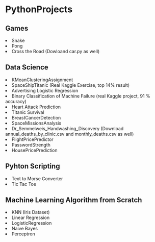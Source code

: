 # PythonProjects
<p><h2>Games</h2></p>
<li>Snake</li>
<li>Pong</li>
<li>Cross the Road (Dowloand car.py as well)</li>
<p><h2>Data Science</h2></p>
<li>KMeanClusteringAssignment</li>
<li>SpaceShipTitanic (Real Kaggle Exercise, top 14% result)</li>
<li> Advertising Logistic Regression </li>
<li>Binary Classification of Machine Failure (real Kaggle project, 91 % accuracy)</li>
<li>Heart Attack Prediction</li>
<li>Titanic Survival</li>
<li>BreastCancerDetection</li>
<li>SpaceMissionsAnalysis</li>
<li>Dr_Semmelweis_Handwashing_Discovery (Download annual_deaths_by_clinic.csv and monthly_deaths.csv as well)</li>
<li>FlightPricePredictor</li>
<li>PasswordStrength</li>
<li>HousePricePrediction</li>
<p><h2>Pyhton Scripting</h2></p>
<li>Text to Morse Converter</li>
<li>Tic Tac Toe</li>
<p><h2>Machine Learning Algorithm from Scratch</h2></p>
<li>KNN (Iris Dataset)</li>
<li>Linear Regression</li>
<li>LogisticRegression</li>
<li>Naive Bayes</li>
<li>Perceptron</li>



